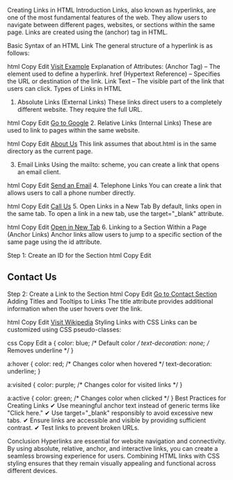 Creating Links in HTML
Introduction
Links, also known as hyperlinks, are one of the most fundamental features of the web. They allow users to navigate between different pages, websites, or sections within the same page. Links are created using the <a> (anchor) tag in HTML.

Basic Syntax of an HTML Link
The general structure of a hyperlink is as follows:

html
Copy
Edit
<a href="https://www.example.com">Visit Example</a>
Explanation of Attributes:
<a> (Anchor Tag) – The element used to define a hyperlink.
href (Hypertext Reference) – Specifies the URL or destination of the link.
Link Text – The visible part of the link that users can click.
Types of Links in HTML
1. Absolute Links (External Links)
These links direct users to a completely different website. They require the full URL.

html
Copy
Edit
<a href="https://www.google.com">Go to Google</a>
2. Relative Links (Internal Links)
These are used to link to pages within the same website.

html
Copy
Edit
<a href="about.html">About Us</a>
This link assumes that about.html is in the same directory as the current page.

3. Email Links
Using the mailto: scheme, you can create a link that opens an email client.

html
Copy
Edit
<a href="mailto:someone@example.com">Send an Email</a>
4. Telephone Links
You can create a link that allows users to call a phone number directly.

html
Copy
Edit
<a href="tel:+1234567890">Call Us</a>
5. Open Links in a New Tab
By default, links open in the same tab. To open a link in a new tab, use the target="_blank" attribute.

html
Copy
Edit
<a href="https://www.example.com" target="_blank">Open in New Tab</a>
6. Linking to a Section Within a Page (Anchor Links)
Anchor links allow users to jump to a specific section of the same page using the id attribute.

Step 1: Create an ID for the Section
html
Copy
Edit
<h2 id="contact">Contact Us</h2>
Step 2: Create a Link to the Section
html
Copy
Edit
<a href="#contact">Go to Contact Section</a>
Adding Titles and Tooltips to Links
The title attribute provides additional information when the user hovers over the link.

html
Copy
Edit
<a href="https://www.wikipedia.org" title="Go to Wikipedia">Visit Wikipedia</a>
Styling Links with CSS
Links can be customized using CSS pseudo-classes:

css
Copy
Edit
a {
    color: blue; /* Default color */
    text-decoration: none; /* Removes underline */
}

a:hover {
    color: red; /* Changes color when hovered */
    text-decoration: underline;
}

a:visited {
    color: purple; /* Changes color for visited links */
}

a:active {
    color: green; /* Changes color when clicked */
}
Best Practices for Creating Links
✔ Use meaningful anchor text instead of generic terms like "Click here."
✔ Use target="_blank" responsibly to avoid excessive new tabs.
✔ Ensure links are accessible and visible by providing sufficient contrast.
✔ Test links to prevent broken URLs.

Conclusion
Hyperlinks are essential for website navigation and connectivity. By using absolute, relative, anchor, and interactive links, you can create a seamless browsing experience for users. Combining HTML links with CSS styling ensures that they remain visually appealing and functional across different devices.

